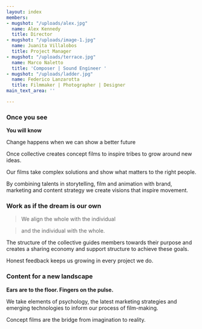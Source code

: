 ```yaml
---
layout: index
members:
- mugshot: "/uploads/alex.jpg"
  name: Alex Kennedy
  title: Director
- mugshot: "/uploads/image-1.jpg"
  name: Juanita Villalobos
  title: Project Manager
- mugshot: "/uploads/terrace.jpg"
  name: Marco Naletto
  title: 'Composer | Sound Engineer '
- mugshot: "/uploads/ladder.jpg"
  name: Federico Lanzarotta
  title: Filmmaker | Photographer | Designer
main_text_area: ''

---
```

### **Once you see**

**You will know**

Change happens when we can show a better future

Once collective creates concept films to inspire tribes to grow around new ideas.

Our films take complex solutions and show what matters to the right people.

By combining talents in storytelling, film and animation with brand, marketing and content strategy we create visions that inspire movement.

### **Work as if the dream is our own**

> We align the whole with the individual

>    and the individual with the whole.

The structure of the collective guides members towards their purpose and creates a sharing economy and support structure to achieve these goals.

Honest feedback keeps us growing in every project we do.

### Content for a new landscape

**Ears are to the floor. Fingers on the pulse.**

We take elements of psychology, the latest marketing strategies and emerging technologies to inform our process of film-making. 

Concept films are the bridge from imagination to reality.